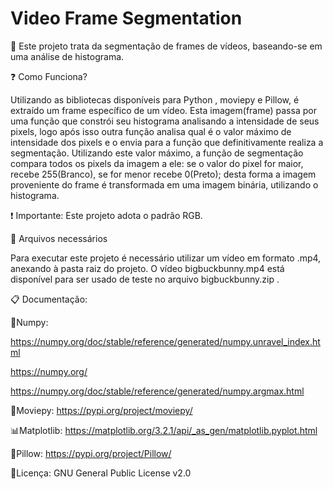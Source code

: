 # Video Frame Segmentation
:movie_camera: Este projeto trata da segmentação de frames de vídeos, baseando-se em uma análise de histograma.



:question: Como Funciona?

Utilizando as bibliotecas disponíveis para Python , moviepy e Pillow, é extraído um frame específico de um vídeo. Esta imagem(frame) passa por uma função que constrói seu histograma analisando a intensidade de seus pixels, logo após isso outra função analisa qual é o valor máximo de intensidade dos pixels e o envia para a função que definitivamente realiza a segmentação. Utilizando este valor máximo, a função de segmentação compara todos os pixels da imagem a ele: se o valor do pixel for maior, recebe 255(Branco), se for menor recebe 0(Preto); desta forma a imagem proveniente do frame é transformada em uma imagem binária, utilizando o histograma.

:exclamation: Importante: Este projeto adota o padrão RGB.


:floppy_disk: Arquivos necessários

Para executar este projeto é necessário utilizar um vídeo em formato .mp4, anexando à pasta raiz do projeto. O vídeo bigbuckbunny.mp4 está disponível para ser usado de teste no arquivo bigbuckbunny.zip .



:clipboard: Documentação:

:triangular_ruler:Numpy:

https://numpy.org/doc/stable/reference/generated/numpy.unravel_index.html

https://numpy.org/

https://numpy.org/doc/stable/reference/generated/numpy.argmax.html


:movie_camera:Moviepy:
https://pypi.org/project/moviepy/


:bar_chart:Matplotlib:
https://matplotlib.org/3.2.1/api/_as_gen/matplotlib.pyplot.html


:art:Pillow:
https://pypi.org/project/Pillow/


:key:Licença: GNU General Public License v2.0

